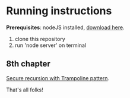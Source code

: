 # Running instructions

**Prerequisites**: nodeJS installed, [download here](https://nodejs.org/en/).

1. clone this repository
2. run 'node server' on terminal

## 8th chapter

[Secure recursion with Trampoline pattern](https://github.com/EricDosReis/invoices-viewer-app/blob/master/RECURSIVITY.md).

That's all folks!

